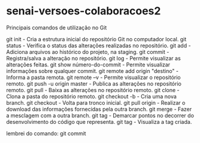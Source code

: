 # senai-versoes-colaboracoes2

Principais comandos de utilização no Git

git init - Cria a estrutura inicial do repositório Git no computador local.
git status - Verifica o status das alterações realizadas no repositório.
git add - Adiciona arquivos ao histórico do projeto, na staging.
git commit - Registra/salva a alteração no repositório.
git log - Permite visualizar as alterações feitas.
git show número-do-commit - Permite visualizar informações sobre qualquer commit.
git remote add origin "destino" - Informa a pasta remota.
git remote –v - Permite visualizar o repositório remoto.
git push -u origin master - Publica as alterações no repositório remoto.
git pull - Baixa as alterações no repositório remoto.
git clone - Clona a pasta do repositório remoto.
git checkout -b <branch> - Cria uma nova branch.
git checkout <trunk> - Volta para tronco inicial.
git pull origin <branch> - Realizar o download das informações fornecidas pela outra branch.
git merge <branch> - Fazer a mesclagem com a outra branch.
git tag <nome da tag> - Demarcar pontos no decorrer do desenvolvimento do código que representa.
git tag - Visualiza a tag criada.

lembrei do comando: git commit